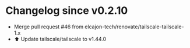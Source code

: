# Changelog since v0.2.10
- Merge pull request #46 from elcajon-tech/renovate/tailscale-tailscale-1.x 
- ⬆️ Update tailscale/tailscale to v1.44.0 
